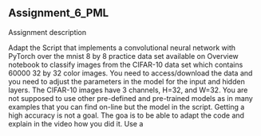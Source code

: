 ## Assignment_6_PML
Assignment description

Adapt the Script that implements a convolutional neural network with PyTorch over the mnist 8 by 8 practice data set available on Overview notebook to classify images from the CIFAR-10 data set which contains 60000 32 by 32 color images. You need to access/download the data and you need to adjust the parameters in the model for the input and hidden layers. The CIFAR-10 images have 3 channels, H=32, and W=32. You are not supposed to use other pre-defined and pre-trained models as in many examples that you can find on-line but the model in the script. Getting a high accuracy is not a goal. The goa is to be able to adapt the code and explain in the video how you did it. Use a
